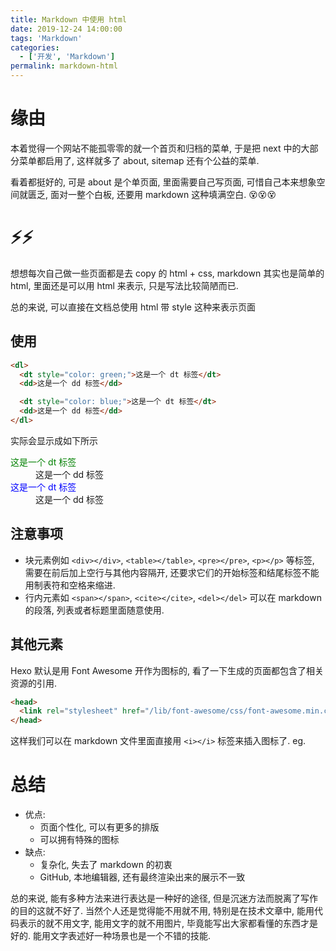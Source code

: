 ```yaml
---
title: Markdown 中使用 html
date: 2019-12-24 14:00:00
tags: 'Markdown'
categories:
  - ['开发', 'Markdown']
permalink: markdown-html
---
```


# <i class="fa fa-bomb" aria-hidden="true"></i> 缘由

本着觉得一个网站不能孤零零的就一个首页和归档的菜单, 于是把 next 中的大部分菜单都启用了, 这样就多了 about, sitemap 还有个公益的菜单.

看着都挺好的, 可是 about 是个单页面, 里面需要自己写页面, 可惜自己本来想象空间就匮乏, 面对一整个白板, 还要用 markdown 这种填满空白. :dizzy_face::dizzy_face::dizzy_face:

<!-- more -->

# :zap::zap:

想想每次自己做一些页面都是去 copy 的 html + css, markdown 其实也是简单的 html, 里面还是可以用 html 来表示, 只是写法比较简陋而已.

总的来说, 可以直接在文档总使用 html 带 style 这种来表示页面

## 使用

```html
<dl>
  <dt style="color: green;">这是一个 dt 标签</dt>
  <dd>这是一个 dd 标签</dd>

  <dt style="color: blue;">这是一个 dt 标签</dt>
  <dd>这是一个 dd 标签</dd>
</dl>
```

实际会显示成如下所示

<dl>
  <dt style="color: green;">这是一个 dt 标签</dt>
  <dd>这是一个 dd 标签</dd>

  <dt style="color: blue;">这是一个 dt 标签</dt>
  <dd>这是一个 dd 标签</dd>
</dl>

## 注意事项

* 块元素例如 `<div></div>`, `<table></table>`, `<pre></pre>`, `<p></p>` 等标签, 需要在前后加上空行与其他内容隔开, 还要求它们的开始标签和结尾标签不能用制表符和空格来缩进.
* 行内元素如 `<span></span>`, `<cite></cite>`, `<del></del>` 可以在 markdown 的段落, 列表或者标题里面随意使用.

## 其他元素

Hexo 默认是用 Font Awesome 开作为图标的, 看了一下生成的页面都包含了相关资源的引用.

```html
<head>
  <link rel="stylesheet" href="/lib/font-awesome/css/font-awesome.min.css">
</head>
```

这样我们可以在 markdown 文件里面直接用 `<i></i>` 标签来插入图标了. eg. <i class="fa fa-spin fa-bug" aria-hidden="true"></i> <i class="fa fa-spin fa-refresh" aria-hidden="true"></i>

# 总结

* 优点:
  * 页面个性化, 可以有更多的排版
  * 可以拥有特殊的图标
* 缺点:
  * 复杂化, 失去了 markdown 的初衷
  * GitHub, 本地编辑器, 还有最终渲染出来的展示不一致

总的来说, 能有多种方法来进行表达是一种好的途径, 但是沉迷方法而脱离了写作的目的这就不好了. 当然个人还是觉得能不用就不用, 特别是在技术文章中, 能用代码表示的就不用文字, 能用文字的就不用图片, 毕竟能写出大家都看懂的东西才是好的. 能用文字表述好一种场景也是一个不错的技能.

